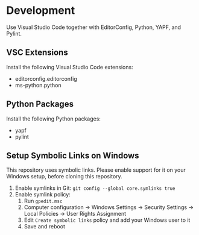 # Development

Use Visual Studio Code together with EditorConfig, Python, YAPF, and Pylint.

## VSC Extensions

Install the following Visual Studio Code extensions:

- editorconfig.editorconfig
- ms-python.python

## Python Packages

Install the following Python packages:

- yapf
- pylint


## Setup Symbolic Links on Windows

This repository uses symbolic links. Please enable support for it on your Windows setup, before cloning this repository.

1. Enable symlinks in Git: `git config --global core.symlinks true`
2. Enable symlink policy:
    1. Run `gpedit.msc`
    2. Computer configuration → Windows Settings → Security Settings → Local Policies → User Rights Assignment
    3. Edit `Create symbolic links` policy and add your Windows user to it
    4. Save and reboot
